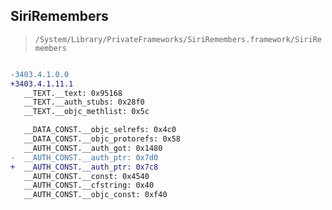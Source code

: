 ## SiriRemembers

> `/System/Library/PrivateFrameworks/SiriRemembers.framework/SiriRemembers`

```diff

-3403.4.1.0.0
+3403.4.1.11.1
   __TEXT.__text: 0x95168
   __TEXT.__auth_stubs: 0x28f0
   __TEXT.__objc_methlist: 0x5c

   __DATA_CONST.__objc_selrefs: 0x4c0
   __DATA_CONST.__objc_protorefs: 0x58
   __AUTH_CONST.__auth_got: 0x1480
-  __AUTH_CONST.__auth_ptr: 0x7d0
+  __AUTH_CONST.__auth_ptr: 0x7c8
   __AUTH_CONST.__const: 0x4540
   __AUTH_CONST.__cfstring: 0x40
   __AUTH_CONST.__objc_const: 0xf40

```
